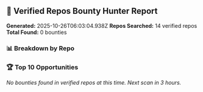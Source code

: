 ## 🎯 Verified Repos Bounty Hunter Report

**Generated:** 2025-10-26T06:03:04.938Z
**Repos Searched:** 14 verified repos
**Total Found:** 0 bounties

### 📊 Breakdown by Repo


### 🏆 Top 10 Opportunities

*No bounties found in verified repos at this time. Next scan in 3 hours.*

